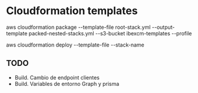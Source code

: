 # Cloudformation templates

aws cloudformation package --template-file root-stack.yml --output-template packed-nested-stacks.yml --s3-bucket ibexcm-templates --profile <PROFILE NAME>

aws cloudformation deploy --template-file <RESULT PREVIOUS COMMAND> --stack-name <YOUR STACK NAME>

## TODO
- Build. Cambio de endpoint clientes
- Build. Variables de entorno Graph y prisma